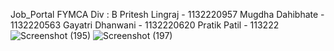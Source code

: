 Job_Portal
FYMCA Div : B Pritesh Lingraj - 1132220957 Mugdha Dahibhate - 1132220563 Gayatri Dhanwani - 1132220620 Pratik Patil - 113222
![Screenshot (195)](https://user-images.githubusercontent.com/92158361/229506280-219de778-25e4-4217-8b6b-7eafc824f81d.png)
![Screenshot (197)](https://user-images.githubusercontent.com/92158361/229506315-d9243f72-2395-4313-bbb6-f546add2b1b5.png)

